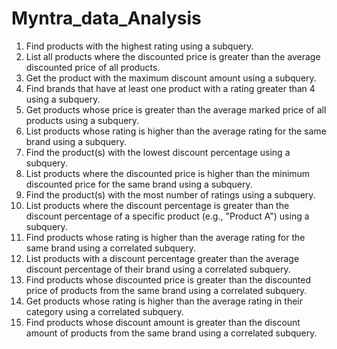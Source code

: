 # Myntra_data_Analysis

1. Find products with the highest rating using a subquery.
2. List all products where the discounted price is greater than the average discounted price of all products.
3. Get the product with the maximum discount amount using a subquery.
4. Find brands that have at least one product with a rating greater than 4 using a subquery.
5. Get products whose price is greater than the average marked price of all products using a subquery.
6. List products whose rating is higher than the average rating for the same brand using a subquery.
7. Find the product(s) with the lowest discount percentage using a subquery.
8. List products where the discounted price is higher than the minimum discounted price for the same brand using a subquery.
9. Find the product(s) with the most number of ratings using a subquery.
10. List products where the discount percentage is greater than the discount percentage of a specific product (e.g., "Product A") using a subquery.
11. Find products whose rating is higher than the average rating for the same brand using a correlated subquery.
12. List products with a discount percentage greater than the average discount percentage of their brand using a correlated subquery.
13. Find products whose discounted price is greater than the discounted price of products from the same brand using a correlated subquery.
14. Get products whose rating is higher than the average rating in their category using a correlated subquery.
15. Find products whose discount amount is greater than the discount amount of products from the same brand using a correlated subquery.
